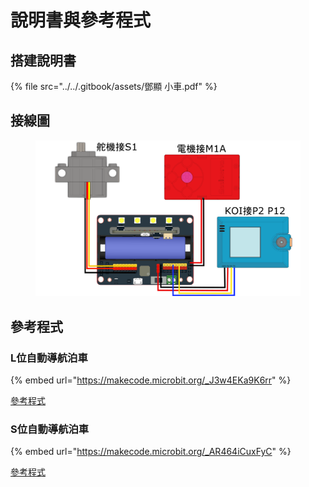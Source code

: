 # 說明書與參考程式

## 搭建說明書

{% file src="../../.gitbook/assets/鄧顯 小車.pdf" %}

## 接線圖

<figure><img src="../../.gitbook/assets/wiring (2).png" alt=""><figcaption></figcaption></figure>

## 參考程式

### L位自動導航泊車

{% embed url="https://makecode.microbit.org/_J3w4EKa9K6rr" %}

[參考程式](https://makecode.microbit.org/\_J3w4EKa9K6rr)

### S位自動導航泊車

{% embed url="https://makecode.microbit.org/_AR464iCuxFyC" %}

[參考程式](https://makecode.microbit.org/\_AR464iCuxFyC)
